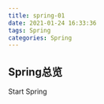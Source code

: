 ```yaml
---
title: spring-01
date: 2021-01-24 16:33:36
tags: Spring
categories: Spring
---
```


## Spring总览

Start Spring